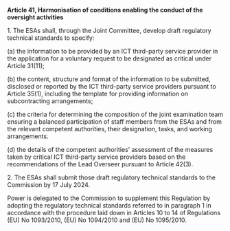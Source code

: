 **Article 41, Harmonisation of conditions enabling the conduct of the oversight activities**

  


1\. The ESAs shall, through the Joint Committee, develop draft regulatory technical standards to specify:

(a) the information to be provided by an ICT third-party service provider in the application for a voluntary request to be designated as critical under Article 31(11);

(b) the content, structure and format of the information to be submitted, disclosed or reported by the ICT third-party service providers pursuant to Article 35(1), including the template for providing information on subcontracting arrangements;

(c) the criteria for determining the composition of the joint examination team ensuring a balanced participation of staff members from the ESAs and from the relevant competent authorities, their designation, tasks, and working arrangements.

(d) the details of the competent authorities’ assessment of the measures taken by critical ICT third-party service providers based on the recommendations of the Lead Overseer pursuant to Article 42(3).

  


2\. The ESAs shall submit those draft regulatory technical standards to the Commission by 17 July 2024.

Power is delegated to the Commission to supplement this Regulation by adopting the regulatory technical standards referred to in paragraph 1 in accordance with the procedure laid down in Articles 10 to 14 of Regulations (EU) No 1093/2010, (EU) No 1094/2010 and (EU) No 1095/2010.